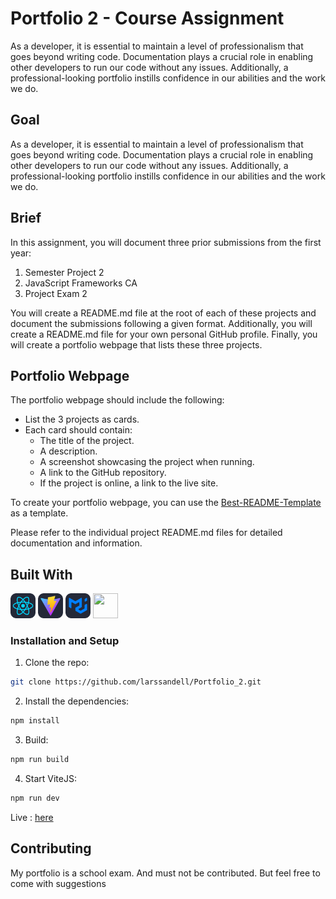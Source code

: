 # Portfolio 2 - Course Assignment

As a developer, it is essential to maintain a level of professionalism that goes beyond writing code. Documentation plays a crucial role in enabling other developers to run our code without any issues. Additionally, a professional-looking portfolio instills confidence in our abilities and the work we do.

## Goal
As a developer, it is essential to maintain a level of professionalism that goes beyond writing code. Documentation plays a crucial role in enabling other developers to run our code without any issues. Additionally, a professional-looking portfolio instills confidence in our abilities and the work we do.

## Brief
In this assignment, you will document three prior submissions from the first year:

1. Semester Project 2
2. JavaScript Frameworks CA
3. Project Exam 2

You will create a README.md file at the root of each of these projects and document the submissions following a given format. Additionally, you will create a README.md file for your own personal GitHub profile. Finally, you will create a portfolio webpage that lists these three projects.

## Portfolio Webpage
The portfolio webpage should include the following:

- List the 3 projects as cards.
- Each card should contain:
  - The title of the project.
  - A description.
  - A screenshot showcasing the project when running.
  - A link to the GitHub repository.
  - If the project is online, a link to the live site.

To create your portfolio webpage, you can use the [Best-README-Template](https://github.com/othneildrew/Best-README-Template) as a template.

Please refer to the individual project README.md files for detailed documentation and information.

## Built With
<div>
 <img src="https://raw.githubusercontent.com/tandpfun/skill-icons/59059d9d1a2c092696dc66e00931cc1181a4ce1f/icons/React-Dark.svg"  width="40px" height="40px">
 <img src="https://raw.githubusercontent.com/tandpfun/skill-icons/59059d9d1a2c092696dc66e00931cc1181a4ce1f/icons/Vite-Dark.svg"  width="40px" height="40px">
 <img src="https://raw.githubusercontent.com/tandpfun/skill-icons/59059d9d1a2c092696dc66e00931cc1181a4ce1f/icons/MaterialUI-Dark.svg"  width="40px" height="40px">
 <img src="https://camo.githubusercontent.com/179d66ab2b0321726c88a586c4ad38802e7113a3c98c6fd3f0156c01c98cfd14/68747470733a2f2f6672616d657275736572636f6e74656e742e636f6d2f696d616765732f34386861395a52396f5a51475136675a38595566456c50335430412e706e67"  width="40px" height="40px">
 </div>


### Installation and Setup

1. Clone the repo:

```bash
git clone https://github.com/larssandell/Portfolio_2.git
```

2. Install the dependencies:

```bash
npm install

```

3. Build:

```bash
npm run build

```

4. Start ViteJS:

```bash
npm run dev
```
Live : [here](https://musical-monstera-848adf.netlify.app/)

## Contributing

My portfolio is a school exam. And must not be contributed. But feel free to come with suggestions
